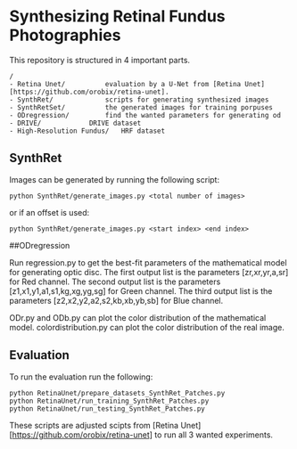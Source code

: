 # Synthesizing Retinal Fundus Photographies

This repository is structured in 4 important parts. 

    /
    - Retina Unet/          evaluation by a U-Net from [Retina Unet][https://github.com/orobix/retina-unet].
    - SynthRet/             scripts for generating synthesized images
    - SynthRetSet/          the generated images for training porpuses
    - ODregression/         find the wanted parameters for generating od
    - DRIVE/			DRIVE dataset
    - High-Resolution Fundus/ 	HRF dataset

## SynthRet

Images can be generated by running the following script:

    python SynthRet/generate_images.py <total number of images>

or if an offset is used:

    python SynthRet/generate_images.py <start index> <end index>
    
##ODregression

Run regression.py to get the best-fit parameters of the mathematical model for generating optic disc. 
The first output list is the parameters [zr,xr,yr,a,sr] for Red channel. 
The second output list is the parameters [z1,x1,y1,a1,s1,kg,xg,yg,sg] for Green channel. 
The third output list is the parameters [z2,x2,y2,a2,s2,kb,xb,yb,sb] for Blue channel.

ODr.py and ODb.py can plot the color distribution of the mathematical model. colordistribution.py can plot the color distribution of the real image.

## Evaluation

To run the evaluation run the following:

    python RetinaUnet/prepare_datasets_SynthRet_Patches.py
    python RetinaUnet/run_training_SynthRet_Patches.py
    python RetinaUnet/run_testing_SynthRet_Patches.py

These scripts are adjusted scipts from [Retina Unet][https://github.com/orobix/retina-unet] to run all 3 wanted experiments.